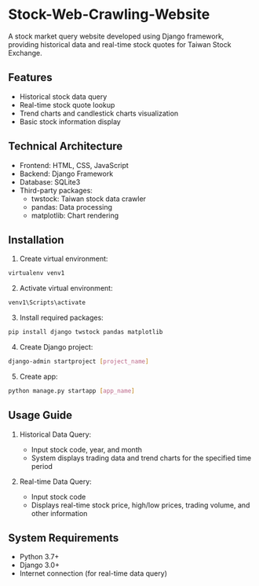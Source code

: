 # Stock-Web-Crawling-Website

A stock market query website developed using Django framework, providing historical data and real-time stock quotes for Taiwan Stock Exchange.

## Features

- Historical stock data query
- Real-time stock quote lookup
- Trend charts and candlestick charts visualization
- Basic stock information display

## Technical Architecture

- Frontend: HTML, CSS, JavaScript
- Backend: Django Framework
- Database: SQLite3
- Third-party packages:
  - twstock: Taiwan stock data crawler
  - pandas: Data processing
  - matplotlib: Chart rendering

## Installation

1. Create virtual environment:
```bash
virtualenv venv1
```
2. Activate virtual environment:
```bash
venv1\Scripts\activate
```
3. Install required packages:
```bash
pip install django twstock pandas matplotlib
```
4. Create Django project:
```bash
django-admin startproject [project_name]
```
5. Create app:
```bash
python manage.py startapp [app_name]
```

## Usage Guide

1. Historical Data Query:
   - Input stock code, year, and month
   - System displays trading data and trend charts for the specified time period

2. Real-time Data Query:
   - Input stock code
   - Displays real-time stock price, high/low prices, trading volume, and other information

## System Requirements

- Python 3.7+
- Django 3.0+
- Internet connection (for real-time data query)
